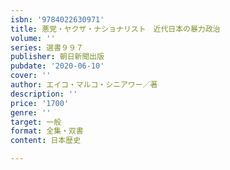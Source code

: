 ```yaml
---
isbn: '9784022630971'
title: 悪党・ヤクザ・ナショナリスト　近代日本の暴力政治
volume: ''
series: 選書９９７
publisher: 朝日新聞出版
pubdate: '2020-06-10'
cover: ''
author: エイコ・マルコ・シニアワー／著
description: ''
price: '1700'
genre: ''
target: 一般
format: 全集・双書
content: 日本歴史

---
```

